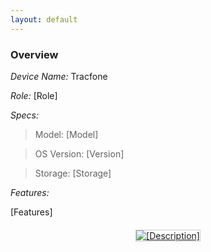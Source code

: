 ```yaml
---
layout: default
---
```


### Overview

*Device Name:* Tracfone

*Role:* [Role]

*Specs:*

>Model: [Model]

>OS Version: [Version]

>Storage: [Storage]

*Features:*

[Features]

<div class="gallery">
    <div class="gallery-item">
        <a href="/assets/images/tracfone/[image1].jpg" target="_blank">
            <img src="/assets/images/tracfone/[image1].jpg" alt="[Description]">
        </a>
    </div>
</div>

<style>
.gallery {
    display: grid;
    grid-template-columns: repeat(auto-fill, minmax(300px, 1fr));
    gap: 20px;
    margin: 20px 0;
}

.gallery-item {
    text-align: center;
}

.gallery-item img {
    max-width: 100%;
    height: auto;
    border: 1px solid #ccc;
}

.gallery-item a:hover img {
    filter: brightness(1.1);
    transform: translateY(-1px);
    transition: all 0.15s ease;
}
</style> 